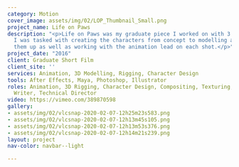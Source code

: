 ```yaml
---
category: Motion
cover_image: assets/img/02/LOP_Thumbnail_Small.png
project_name: Life on Paws
description: "<p>Life on Paws was my graduate piece I worked on with 3 other classmates.
  I was tasked with creating the characters from concept to modelling and rigging
  them up as well as working with the animation lead on each shot.</p>"
project_date: "2016"
client: Graduate Short Film
client_site: ''
services: Animation, 3D Modelling, Rigging, Character Design
tools: After Effects, Maya, Photoshop, Illustrator
roles: Animation, 3D Rigging, Character Design, Compositing, Texturing, Concept Artist,
  Writer, Technical Director
video: https://vimeo.com/389870598
gallery:
- assets/img/02/vlcsnap-2020-02-07-12h25m23s583.png
- assets/img/02/vlcsnap-2020-02-07-12h13m45s105.png
- assets/img/02/vlcsnap-2020-02-07-12h13m53s376.png
- assets/img/02/vlcsnap-2020-02-07-12h14m21s239.png
layout: project
nav-color: navbar--light

---
```

